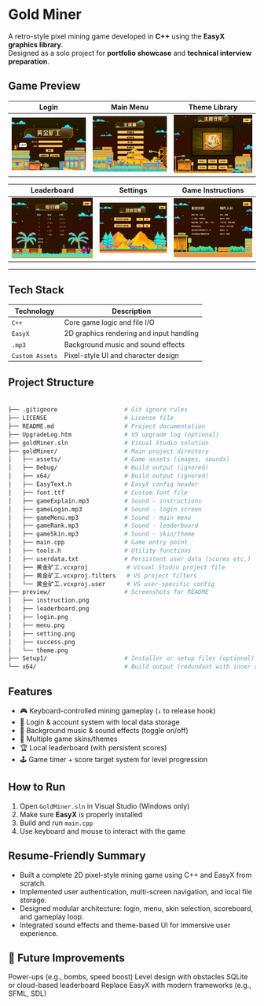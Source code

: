 # Gold Miner

A retro-style pixel mining game developed in **C++** using the **EasyX graphics library**.  
Designed as a solo project for **portfolio showcase** and **technical interview preparation**.



## Game Preview

| Login | Main Menu | Theme Library |
|-------|-----------|---------------|
| ![Login](./preview/login.png) | ![Menu](./preview/menu.png) | ![Theme](./preview/theme.png) |

| Leaderboard | Settings | Game Instructions |
|-------------|----------|-------------------|
| ![Leaderboard](./preview/leaderboard.png) | ![Settings](./preview/setting.png) | ![Instructions](./preview/instruction.png) |

---

## Tech Stack

| Technology | Description |
|------------|-------------|
| `C++` | Core game logic and file I/O |
| `EasyX` | 2D graphics rendering and input handling |
| `.mp3` | Background music and sound effects |
| `Custom Assets` | Pixel-style UI and character design |



## Project Structure

```bash

├── .gitignore                   # Git ignore rules
├── LICENSE                      # License file
├── README.md                    # Project documentation
├── UpgradeLog.htm               # VS upgrade log (optional)
├── goldMiner.sln                # Visual Studio solution
├── goldMiner/                   # Main project directory
│   ├── assets/                  # Game assets (images, sounds)
│   ├── Debug/                   # Build output (ignored)
│   ├── x64/                     # Build output (ignored)
│   ├── EasyText.h               # EasyX config header
│   ├── font.ttf                 # Custom font file
│   ├── gameExplain.mp3          # Sound - instructions
│   ├── gameLogin.mp3            # Sound - login screen
│   ├── gameMenu.mp3             # Sound - main menu
│   ├── gameRank.mp3             # Sound - leaderboard
│   ├── gameSkin.mp3             # Sound - skin/theme
│   ├── main.cpp                 # Game entry point
│   ├── tools.h                  # Utility functions
│   ├── userdata.txt             # Persistent user data (scores etc.)
│   ├── 黄金矿工.vcxproj           # Visual Studio project file
│   ├── 黄金矿工.vcxproj.filters   # VS project filters
│   └── 黄金矿工.vcxproj.user      # VS user-specific config
├── preview/                     # Screenshots for README
│   ├── instruction.png
│   ├── leaderboard.png
│   ├── login.png
│   ├── menu.png
│   ├── setting.png
│   ├── success.png
│   └── theme.png
├── Setup1/                      # Installer or setup files (optional)
└── x64/                         # Build output (redundant with inner x64/)

```



## Features

- 🎮 Keyboard-controlled mining gameplay (`↓` to release hook)
- 🔐 Login & account system with local data storage
- 🎵 Background music & sound effects (toggle on/off)
- 🎨 Multiple game skins/themes
- 🏆 Local leaderboard (with persistent scores)
- 🕹️ Game timer + score target system for level progression



## How to Run

1. Open `GoldMiner.sln` in Visual Studio (Windows only)
2. Make sure **EasyX** is properly installed
3. Build and run `main.cpp`
4. Use keyboard and mouse to interact with the game



## Resume-Friendly Summary

- Built a complete 2D pixel-style mining game using C++ and EasyX from scratch.
- Implemented user authentication, multi-screen navigation, and local file storage.
- Designed modular architecture: login, menu, skin selection, scoreboard, and gameplay loop.
- Integrated sound effects and theme-based UI for immersive user experience.



## 🚧 Future Improvements
 Power-ups (e.g., bombs, speed boost)
 Level design with obstacles
 SQLite or cloud-based leaderboard
 Replace EasyX with modern frameworks (e.g., SFML, SDL)